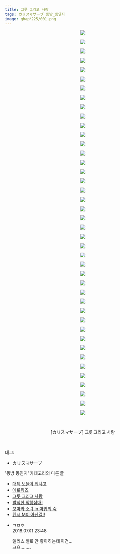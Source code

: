 ```yaml
---
title: 그릇 그리고 사랑
tags: カリスマサーブ 동방_동인지
image: ghap/225/001.png
---
```

<div class="article">
<p style="text-align: center; clear: none; float: none;"><img src="{{ site.nasurl }}/ghap/225/001.png"/></p>
<p style="text-align: center; clear: none; float: none;"><img src="{{ site.nasurl }}/ghap/225/002.png"/></p>
<p style="text-align: center; clear: none; float: none;"><img src="{{ site.nasurl }}/ghap/225/003.png"/></p>
<p style="text-align: center; clear: none; float: none;"><img src="{{ site.nasurl }}/ghap/225/004.png"/></p>
<p style="text-align: center; clear: none; float: none;"><img src="{{ site.nasurl }}/ghap/225/005.png"/></p>
<p style="text-align: center; clear: none; float: none;"><img src="{{ site.nasurl }}/ghap/225/006.png"/></p>
<p style="text-align: center; clear: none; float: none;"><img src="{{ site.nasurl }}/ghap/225/007.png"/></p>
<p style="text-align: center; clear: none; float: none;"><img src="{{ site.nasurl }}/ghap/225/008.png"/></p>
<p style="text-align: center; clear: none; float: none;"><img src="{{ site.nasurl }}/ghap/225/009.png"/></p>
<p style="text-align: center; clear: none; float: none;"><img src="{{ site.nasurl }}/ghap/225/010.png"/></p>
<p style="text-align: center; clear: none; float: none;"><img src="{{ site.nasurl }}/ghap/225/011.png"/></p>
<p style="text-align: center; clear: none; float: none;"><img src="{{ site.nasurl }}/ghap/225/012.png"/></p>
<p style="text-align: center; clear: none; float: none;"><img src="{{ site.nasurl }}/ghap/225/013.png"/></p>
<p style="text-align: center; clear: none; float: none;"><img src="{{ site.nasurl }}/ghap/225/014.png"/></p>
<p style="text-align: center; clear: none; float: none;"><img src="{{ site.nasurl }}/ghap/225/015.png"/></p>
<p style="text-align: center; clear: none; float: none;"><img src="{{ site.nasurl }}/ghap/225/016.png"/></p>
<p style="text-align: center; clear: none; float: none;"><img src="{{ site.nasurl }}/ghap/225/017.png"/></p>
<p style="text-align: center; clear: none; float: none;"><img src="{{ site.nasurl }}/ghap/225/018.png"/></p>
<p style="text-align: center; clear: none; float: none;"><img src="{{ site.nasurl }}/ghap/225/019.png"/></p>
<p style="text-align: center; clear: none; float: none;"><img src="{{ site.nasurl }}/ghap/225/020.png"/></p>
<p style="text-align: center; clear: none; float: none;"><img src="{{ site.nasurl }}/ghap/225/021.png"/></p>
<p style="text-align: center; clear: none; float: none;"><img src="{{ site.nasurl }}/ghap/225/022.png"/></p>
<p style="text-align: center; clear: none; float: none;"><img src="{{ site.nasurl }}/ghap/225/023.png"/></p>
<p style="text-align: center; clear: none; float: none;"><img src="{{ site.nasurl }}/ghap/225/024.png"/></p>
<p style="text-align: center; clear: none; float: none;"><img src="{{ site.nasurl }}/ghap/225/025.png"/></p>
<p style="text-align: center; clear: none; float: none;"><img src="{{ site.nasurl }}/ghap/225/026.png"/></p>
<p style="text-align: center; clear: none; float: none;"><img src="{{ site.nasurl }}/ghap/225/027.png"/></p>
<p style="text-align: center; clear: none; float: none;"><img src="{{ site.nasurl }}/ghap/225/028.png"/></p>
<p style="text-align: center; clear: none; float: none;"><img src="{{ site.nasurl }}/ghap/225/029.png"/></p>
<p style="text-align: center; clear: none; float: none;"><img src="{{ site.nasurl }}/ghap/225/030.png"/></p>
<p style="text-align: center; clear: none; float: none;"><img src="{{ site.nasurl }}/ghap/225/031.png"/></p>
<p style="text-align: center; clear: none; float: none;"><img src="{{ site.nasurl }}/ghap/225/032.png"/></p>
<p style="text-align: center; clear: none; float: none;"><img src="{{ site.nasurl }}/ghap/225/033.png"/></p>
<p style="text-align: center; clear: none; float: none;"><img src="{{ site.nasurl }}/ghap/225/034.png"/></p>
<p style="text-align: center; clear: none; float: none;"><img src="{{ site.nasurl }}/ghap/225/035.png"/></p>
<p style="text-align: center; clear: none; float: none;"><img src="{{ site.nasurl }}/ghap/225/036.png"/></p>
<p style="text-align: center; clear: none; float: none;"><img src="{{ site.nasurl }}/ghap/225/037.png"/></p>
<p style="text-align: center; clear: none; float: none;"><img src="{{ site.nasurl }}/ghap/225/038.png"/></p>
<p style="text-align: center; clear: none; float: none;"><img src="{{ site.nasurl }}/ghap/225/039.png"/></p>
<p style="text-align: center; clear: none; float: none;"><img src="{{ site.nasurl }}/ghap/225/040.png"/></p>
<p style="text-align: center; clear: none; float: none;"><img src="{{ site.nasurl }}/ghap/225/041.png"/></p>
<p style="text-align: center; clear: none; float: none;"><img src="{{ site.nasurl }}/ghap/225/042.jpg"/></p>
<p style="text-align: center; clear: none; float: none;"><br/></p>
<p style="text-align: center; clear: none; float: none;">[カリスマサーブ] 그릇 그리고 사랑</p>
<p><br/></p>
</div><div class="tagTrail">
<p>태그: </p>
<ul>
<li>カリスマサーブ</li>
</ul>
</div><div class="another">
<p>'동방 동인지' 카테고리의 다른 글</p>
<ul>
<li><a href="/2016-06-19-ghap_227">대체 보물이 뭐냐고</a></li>
<li><a href="/2016-06-19-ghap_226">에로워즈</a></li>
<li><a href="/2016-06-19-ghap_225">그릇 그리고 사랑</a></li>
<li><a href="/2016-06-19-ghap_224">발칙한 악행삼매!</a></li>
<li><a href="/2016-06-19-ghap_223">꼬마와 소녀 in 마법의 숲</a></li>
<li><a href="/2016-06-19-ghap_222">텐시 M이 아닌걸!!</a></li>
</ul>
</div><div class="cb_module cb_fluid">
<div class="cb_wrt cb_profile">
<div class="comment">
<ul>
<li class="cb_thumb_off" id="comment15279456">
<div class="cb_comment_area">
<div class="cb_info_area">
<div class="cb_section">
<span class="cb_nick_name">ㄱㅁㅎ</span>
</div>
<div class="cb_section">
<span class="cb_date">2018.07.01 23:48 </span>
</div>
</div>
<div class="cb_dsc_comment">
<p class="cb_dsc">
											앨리스 별로 안 좋아하는데 이건...<br/>
크으.........
										</p>
</div>
</div></li>
</ul>
</div>
</div><!-- commentList close -->
</div>